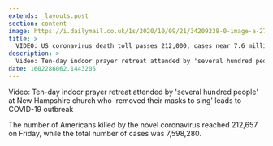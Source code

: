 ```yaml
--- 
extends: _layouts.post 
section: content 
image: https://i.dailymail.co.uk/1s/2020/10/09/21/34209238-0-image-a-27_1602276528839.jpg 
title: > 
  VIDEO: US coronavirus death toll passes 212,000, cases near 7.6 million 
description: > 
  Video: Ten-day indoor prayer retreat attended by 'several hundred people' at New Hampshire church who 'removed their masks to sing' leads to COVID-19 outbreakThe number of Americans killed by the novel coronavirus reached 212,657 on Friday, while the total number of cases was 7,598,280. 
date: 1602286062.1443205 
--- 
```

Video: Ten-day indoor prayer retreat attended by 'several hundred people' at New Hampshire church who 'removed their masks to sing' leads to COVID-19 outbreak

The number of Americans killed by the novel coronavirus reached 212,657 on Friday, while the total number of cases was 7,598,280.